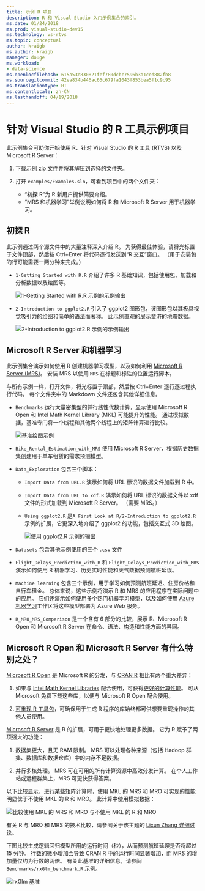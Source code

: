 ```yaml
---
title: 示例 R 项目
description: R 和 Visual Studio 入门示例集合的索引。
ms.date: 01/24/2018
ms.prod: visual-studio-dev15
ms.technology: vs-rtvs
ms.topic: conceptual
author: kraigb
ms.author: kraigb
manager: douge
ms.workload:
- data-science
ms.openlocfilehash: 615a53e830821fef780dcbc7596b3a1ced882fb8
ms.sourcegitcommit: 42ea834b446ac65c679fa1043f853bea5f1c9c95
ms.translationtype: HT
ms.contentlocale: zh-CN
ms.lasthandoff: 04/19/2018
---
```

# <a name="r-tools-for-visual-studio-sample-projects"></a>针对 Visual Studio 的 R 工具示例项目

此示例集合可助你开始使用 R、针对 Visual Studio 的 R 工具 (RTVS) 以及 Microsoft R Server：

1. 下载[示例 zip 文件](https://github.com/Microsoft/RTVS-docs/archive/master.zip)并将其解压到选择的文件夹。
1. 打开 `examples/Examples.sln`，可看到项目中的两个文件夹：

    - “初探 R”为 R 新用户提供简要介绍。
    - “MRS 和机器学习”举例说明如何将 R 和 Microsoft R Server 用于机器学习。

## <a name="a-first-look-at-r"></a>初探 R

此示例通过两个源文件中的大量注释深入介绍 R。 为获得最佳体验，请将光标置于文件顶部，然后按 Ctrl+Enter 将代码逐行发送到“R 交互”窗口。 （用于安装包的行可能需要一两分钟来完成。）

- `1-Getting Started with R.R` 介绍了许多 R 基础知识，包括使用包、加载和分析数据以及绘图等。

    ![1-Getting Started with R.R 示例的示例输出](media/samples-getting-started-output.png)

- `2-Introduction to ggplot2.R` 引入了 ggplot2 图形包，该图形包以其极具视觉吸引力的绘图和简单的语法而著称。 此示例直观的展示斐济的地震数据。

    ![2-Introduction to ggplot2.R 示例的示例输出](media/samples-ggplot-output.png)

## <a name="microsoft-r-server-and-machine-learning"></a>Microsoft R Server 和机器学习

此示例集合演示如何使用 R 创建机器学习模型，以及如何利用 [Microsoft R Server (MRS)](http://aka.ms/rtvs-msft-r)。 安装 MRS 以使用 `MRS` 在标题和标注的位置运行脚本。

与所有示例一样，打开文件，将光标置于顶部，然后按 Ctrl+Enter 逐行逐过程执行代码。 每个文件夹中的 Markdown 文件还包含其他详细信息。

- `Benchmarks` 运行大量密集型的并行线性代数计算，显示使用 Microsoft R Open 和 Intel Math Kernel Library (MKL) 可能提升的性能。 通过模拟数据，基准专门将一个线程和其他两个线程上的矩阵计算进行比较。

    ![基准绘图示例](media/samples-mro-benchmark-plot.png)

- `Bike_Rental_Estimation_with_MRS` 使用 Microsoft R Server，根据历史数据集创建用于单车租赁的需求预测模型。 

- `Data_Exploration` 包含三个脚本：

  - `Import Data from URL.R` 演示如何将 URL 标识的数据文件加载到 R 中。
  - `Import Data from URL to xdf.R` 演示如何将 URL 标识的数据文件以 xdf 文件的形式加载到 Microsoft R Server。 （需要 MRS。）
  - `Using ggplot2.R` 是`A First Look at R/2-Introduction to ggplot2.R` 示例的扩展，它更深入地介绍了 ggplot2 的功能，包括交互式 3D 绘图。

      ![使用 ggplot2.R 示例的输出](media/samples-3d-interactive.png)

- `Datasets` 包含其他示例使用的三个 `.csv` 文件
- `Flight_Delays_Prediction_with_R` 和 `Flight_Delays_Prediction_with_MRS` 演示如何使用 R 机器学习、历史实时性能和天气数据预测航班延误。 
- `Machine learning` 包含三个示例，用于学习如何预测航班延迟、住房价格和自行车租金。 总体来说，这些示例将演示 R 和 MRS 的应用程序在实际问题中的应用。 它们还演示如何使用多个热门机器学习模型，以及如何使用 [Azure 机器学习](https://azure.microsoft.com/services/machine-learning/)工作区将这些模型部署为 Azure Web 服务。

- `R_MRO_MRS_Comparison` 是一个含有 6 部分的比较，展示 R、Microsoft R Open 和 Microsoft R Server 在命令、语法、构造和性能方面的异同。

## <a name="whats-special-about-microsoft-r-open-and-microsoft-r-server"></a>Microsoft R Open 和 Microsoft R Server 有什么特别之处？

[Microsoft R Open](http://aka.ms/rtvs-r-open) 是 Microsoft R 的分发，与 [CRAN R](https://cran.r-project.org/) 相比有两个重大差异：

1. 如果与 [Intel Math Kernel Libraries](https://software.intel.com/intel-mkl) 配合使用，可获得[更好的计算性能](https://mran.revolutionanalytics.com/rro/#intelmkl1)。 可从 Microsoft 免费下载这些库，以便与 Microsoft R Open 配合使用。

1. [可重现 R 工具包](https://mran.revolutionanalytics.com/rro/#reproducibility)，可确保用于生成 R 程序的库始终都可供想要重现操作的其他人员使用。

[Microsoft R Server](http://aka.ms/rtvs-msft-r) 是 R 的扩展，可用于更快地处理更多数据。 它为 R 赋予了两项强大的功能：

1. 数据集更大，且无 RAM 限制。 MRS 可以处理各种来源（包括 Hadoop 群集、数据库和数据仓库）中的内存不足数据。

1. 并行多核处理。 MRS 可在可用的所有计算资源中高效分发计算。 在个人工作站或远程群集上，MRS 可更快获得答案。

以下比较显示，进行某些矩阵计算时，使用 MKL 的 MRS 和 MRO 可实现的性能明显优于不使用 MKL 的 R 和 MRO。 此计算中使用模拟数据：

![比较使用 MKL 的 MRS 和 MRO 与不使用 MKL 的 R 和 MRO](media/samples-speed-comparison.png)

有关 R 与 MRO 和 MRS 的技术比较，请参阅关于该主题的 [Lixun Zhang 详细讨论](http://htmlpreview.github.io/?https://github.com/lixzhang/R-MRO-MRS/blob/master/Introduction_to_MRO_and_MRS.html)。

下图比较生成逻辑回归模型所用的运行时间（秒），从而预测航班延误是否将超过 15 分钟。  行数的微小增加会导致 CRAN R 中的运行时间显著增加，而 MRS 的增加量仅约为行数的两倍。 有关此基准的详细信息，请参阅 `Benchmarks/rxGlm_benchmark.R` 示例。

![rxGlm 基准](media/samples-rxGLM-benchmark.png)
